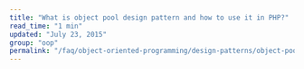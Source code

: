 ```yaml
---
title: "What is object pool design pattern and how to use it in PHP?"
read_time: "1 min"
updated: "July 23, 2015"
group: "oop"
permalink: "/faq/object-oriented-programming/design-patterns/object-pool/"
---
```


